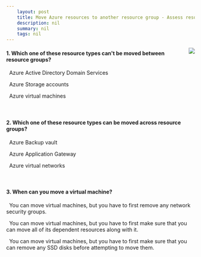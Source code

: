 ```yaml
---
    layout: post
    title: Move Azure resources to another resource group - Assess resources that can move
    description: nil
    summary: nil
    tags: nil
---
```



 <a target="_blank" href="https://docs.microsoft.com/en-us/learn/modules/move-azure-resources-another-resource-group/4-assess-resources/"><i class="fas fa-external-link-alt"></i> </a>
 <img align="right" src="https://docs.microsoft.com/en-us/learn/achievements/move-azure-resources-another-resource-group.svg">
####  1. Which one of these resource types can't be moved between resource groups?


<i class='fas fa-check-square' style='color: Dodgerblue;'></i> &nbsp;&nbsp;Azure Active Directory Domain Services

<i class='far fa-square'></i> &nbsp;&nbsp;Azure Storage accounts

<i class='far fa-square'></i> &nbsp;&nbsp;Azure virtual machines
<br />
<br />
<br />

####  2. Which one of these resource types can be moved across resource groups?


<i class='far fa-square'></i> &nbsp;&nbsp;Azure Backup vault

<i class='far fa-square'></i> &nbsp;&nbsp;Azure Application Gateway

<i class='fas fa-check-square' style='color: Dodgerblue;'></i> &nbsp;&nbsp;Azure virtual networks
<br />
<br />
<br />

####  3. When can you move a virtual machine?


<i class='far fa-square'></i> &nbsp;&nbsp;You can move virtual machines, but you have to first remove any network security groups.

<i class='fas fa-check-square' style='color: Dodgerblue;'></i> &nbsp;&nbsp;You can move virtual machines, but you have to first make sure that you can move all of its dependent resources along with it.

<i class='far fa-square'></i> &nbsp;&nbsp;You can move virtual machines, but you have to first make sure that you can remove any SSD disks before attempting to move them.
<br />
<br />
<br />
